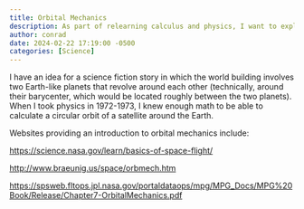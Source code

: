 ```yaml
---
title: Orbital Mechanics
description: As part of relearning calculus and physics, I want to explore and master orbital mechanics. 
author: conrad
date: 2024-02-22 17:19:00 -0500
categories: [Science]
---
```


I have an idea for a science fiction story in which the world building involves
two Earth-like planets that revolve around each other (technically, around their
barycenter, which would be located roughly between the two planets). When I took
physics in 1972-1973, I knew enough math to be able to calculate a circular
orbit of a satellite around the Earth.

Websites providing an introduction to orbital mechanics include:

<https://science.nasa.gov/learn/basics-of-space-flight/>

<http://www.braeunig.us/space/orbmech.htm>

<https://spsweb.fltops.jpl.nasa.gov/portaldataops/mpg/MPG_Docs/MPG%20Book/Release/Chapter7-OrbitalMechanics.pdf>
